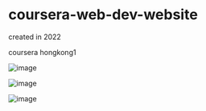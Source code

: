 # coursera-web-dev-website

created in 2022

coursera hongkong1

![image](https://user-images.githubusercontent.com/91872457/211276655-04a18df0-de50-4e4b-b864-99b6606ac3d2.png)

![image](https://user-images.githubusercontent.com/91872457/211276784-2e5b052f-8af9-4f6a-8cab-08d6757d8275.png)

![image](https://user-images.githubusercontent.com/91872457/211276950-a177428c-6b9a-41f6-9100-efcd0d8cd6a4.png)


